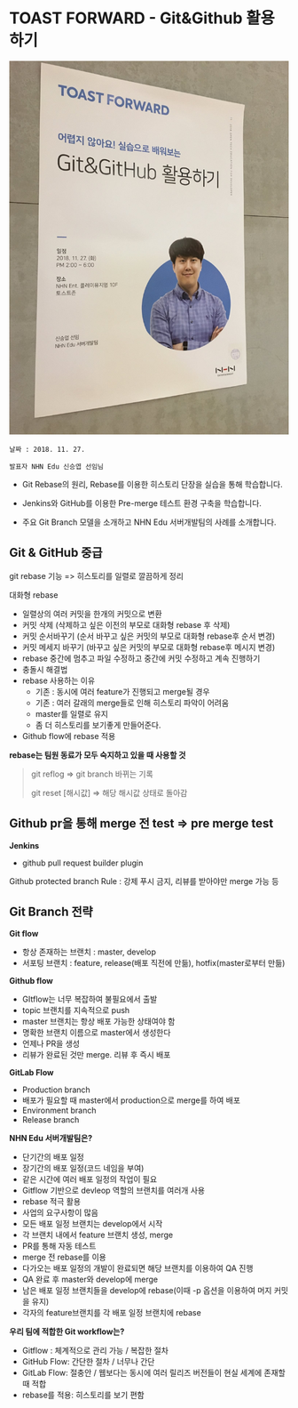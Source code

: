# TOAST FORWARD - Git&Github 활용하기

![](./img/2018-11-27-TOAST-FORWARD-Git-Github.jpg)

`날짜 : 2018. 11. 27. `

`발표자 NHN Edu 신승엽 선임님`

- Git Rebase의 원리, Rebase를 이용한 히스토리 단장을 실습을 통해 학습합니다.

- Jenkins와 GitHub를 이용한 Pre-merge 테스트 환경 구축을 학습합니다. 
- 주요 Git Branch 모델을 소개하고 NHN Edu 서버개발팀의 사례를 소개합니다.



## Git & GitHub 중급

git rebase 기능 => 히스토리를 일렬로 깔끔하게 정리

대화형 rebase

* 일렬상의 여러 커밋을 한개의 커밋으로 변환
* 커밋 삭제 (삭제하고 싶은 이전의 부모로 대화형 rebase 후 삭제)
* 커밋 순서바꾸기 (순서 바꾸고 싶은 커밋의 부모로 대화형 rebase후 순서 변경)
* 커밋 메세지 바꾸기 (바꾸고 싶은 커밋의 부모로 대화형 rebase후 메시지 변경)
* rebase 중간에 멈추고 파일 수정하고 중간에 커밋 수정하고 계속 진행하기
* 충돌시 해결법
* rebase 사용하는 이유
  * 기존 : 동시에 여러 feature가 진행되고 merge될 경우
  * 기존 : 여러 갈래의 merge들로 인해 히스토리 파악이 어려움
  * master를 일렬로 유지
  * 좀 더 히스토리를 보기좋게 만들어준다.
* Github flow에 rebase 적용

**rebase는 팀원 동료가 모두 숙지하고 있을 때 사용할 것**



> git reflog => git branch 바뀌는 기록
>
> git reset [해시값] => 해당 해시값 상태로 돌아감



## Github pr을 통해 merge 전 test => pre merge test

**Jenkins**

* github pull request builder plugin

Github protected branch Rule : 강제 푸시 금지, 리뷰를 받아야만 merge 가능 등



## Git Branch 전략

**Git flow**

* 항상 존재하는 브랜치 : master, develop
* 서포팅 브랜치 : feature, release(배포 직전에 만듦), hotfix(master로부터 만듦)



**Github flow**

* GItflow는 너무 복잡하여 불필요에서 출발
* topic 브랜치를 지속적으로 push
* master 브랜치는 항상 배포 가능한 상태여야 함
* 명확한 브랜치 이름으로 master에서 생성한다
* 언제나 PR을 생성
* 리뷰가 완료된 것만 merge. 리뷰 후 즉시 배포



**GitLab Flow**

* Production branch
* 배포가 필요할 때 master에서 production으로 merge를 하여 배포
* Environment branch
* Release branch



**NHN Edu 서버개발팀은?**

* 단기간의 배포 일정
* 장기간의 배포 일정(코드 네임을 부여)
* 같은 시간에 여러 배포 일정의 작업이 필요
* Gitflow 기반으로 devleop 역할의 브랜치를 여러개 사용
* rebase 적극 활용
* 사업의 요구사항이 많음
* 모든 배포 일정 브랜치는 develop에서 시작
* 각 브랜치 내에서 feature 브랜치 생성, merge
* PR를 통해 자동 테스트
* merge 전 rebase를 이용
* 다가오는 배포 일정의 개발이 완료되면 해당 브랜치를 이용하여 QA 진행
* QA 완료 후 master와 develop에 merge
* 남은 배포 일정 브랜치들을 develop에 rebase(이때 -p 옵션을 이용하여 머지 커밋을 유지)
* 각자의 feature브랜치를 각 배포 일정 브랜치에 rebase



**우리 팀에 적합한 Git workflow는?**

- Gitflow : 체계적으로 관리 가능 / 복잡한 절차
- GitHub Flow: 간단한 절차 / 너무나 간단
- GitLab Flow: 절충안 / 웹보다는 동시에 여러 릴리즈 버전들이 현실 세계에 존재할 때 적합
- rebase를 적용: 히스토리를 보기 편함